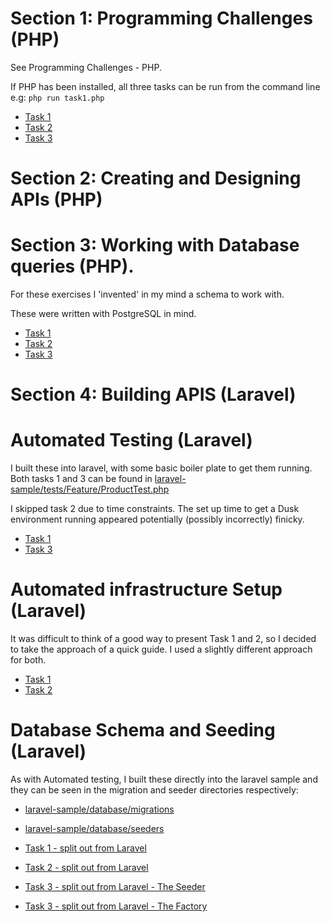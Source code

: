 # Section 1: Programming Challenges (PHP)

See Programming Challenges - PHP. 

If PHP has been installed, all three tasks can be run from the command line e.g: `php run task1.php`

- [Task 1](Programming_Challenges_PHP/task1.php)
- [Task 2](Programming_Challenges_PHP/task2.php)
- [Task 3](Programming_Challenges_PHP/task3.php)

# Section 2: Creating and Designing APIs (PHP)


# Section 3: Working with Database queries (PHP).

For these exercises I 'invented' in my mind a schema to work with. 

These were written with PostgreSQL in mind.

- [Task 1](Working_With_Database_Queries_PHP/task1.sql)
- [Task 2](Working_With_Database_Queries_PHP/task2.sql)
- [Task 3](Working_With_Database_Queries_PHP/task3.sql)


# Section 4: Building APIS (Laravel)



# Automated Testing (Laravel)

I built these into laravel, with some basic boiler plate to get them running. Both tasks 1 and 3 can be found in [laravel-sample/tests/Feature/ProductTest.php](laravel-sample/tests/Feature/ProductTest.php)

I skipped task 2 due to time constraints. The set up time to get a Dusk environment running appeared potentially (possibly incorrectly) finicky. 

- [Task 1](Automated_Testing_Laravel/task1.php)
- [Task 3](Automated_Testing_Laravel/task3.php)


# Automated infrastructure Setup (Laravel)

It was difficult to think of a good way to present Task 1 and 2, so I decided to take the approach of a quick guide. I used a slightly different approach for both.

- [Task 1](Automating_Infrastructure_Setup_Laravel/task1.md)
- [Task 2](Automating_Infrastructure_Setup_Laravel/task2.md)


# Database Schema and Seeding (Laravel)

As with Automated testing, I built these directly into the laravel sample and they can be seen in the migration and seeder directories respectively:

- [laravel-sample/database/migrations](laravel-sample/database/migrations)
- [laravel-sample/database/seeders](laravel-sample/database/seeders)


- [Task 1 - split out from Laravel](Database_Schema_and_Seeding_Laravel/task1.php)
- [Task 2 - split out from Laravel](Database_Schema_and_Seeding_Laravel/task2.php)
- [Task 3 - split out from Laravel - The Seeder](Database_Schema_and_Seeding_Laravel/task3-seeder.php)
- [Task 3 - split out from Laravel - The Factory](Database_Schema_and_Seeding_Laravel/task3-seeder.php)